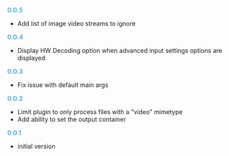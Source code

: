 
**<span style="color:#56adda">0.0.5</span>**
- Add list of image video streams to ignore

**<span style="color:#56adda">0.0.4</span>**
- Display HW Decoding option when advanced input settings options are displayed

**<span style="color:#56adda">0.0.3</span>**
- Fix issue with default main args

**<span style="color:#56adda">0.0.2</span>**
- Limit plugin to only process files with a "video" mimetype
- Add ability to set the output container

**<span style="color:#56adda">0.0.1</span>**
- initial version
